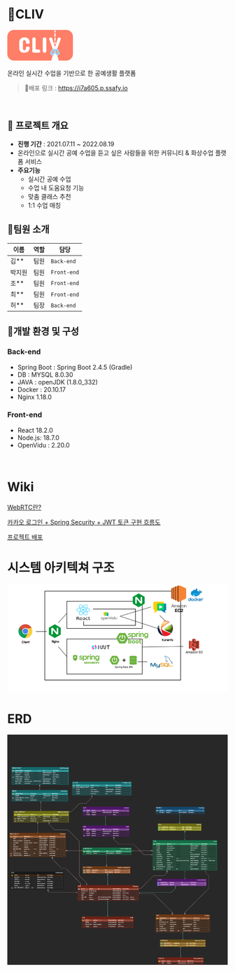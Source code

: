 # 🧶CLIV

![logo](./img/logo.png)

온라인 실시간 수업을 기반으로 한 공예생활 플랫폼

> 🔗배포 링크 : https://i7a605.p.ssafy.io

<br/>

## 📆 프로젝트 개요

- **진행 기간** : 2021.07.11 ~ 2022.08.19
- 온라인으로 실시간 공예 수업을 듣고 싶은 사람들을 위한 커뮤니티 & 화상수업 플랫폼 서비스
- **주요기능**
  - 실시간 공예 수업
  - 수업 내 도움요청 기능
  - 맞춤 클래스 추천
  - 1:1 수업 매칭

## 👨팀원 소개

| 이름   | 역할 | 담당        |
| ------ | ---- | ----------- |
| 김** | 팀원 | `Back-end`  |
| 박지원 | 팀원 | `Front-end` |
| 조** | 팀원 | `Front-end` |
| 최** | 팀원 | `Front-end` |
| 허** | 팀장 | `Back-end`  |

## 🐻개발 환경 및 구성

### Back-end

- Spring Boot : Spring Boot 2.4.5 (Gradle)
- DB : MYSQL 8.0.30
- JAVA : openJDK (1.8.0_332)
- Docker : 20.10.17
- Nginx 1.18.0

### Front-end

- React 18.2.0
- Node.js: 18.7.0
- OpenVidu : 2.20.0

<br/>

# Wiki

<a href="https://lab.ssafy.com/s07-webmobile1-sub2/S07P12A605/-/wikis/WebRTC%EB%9E%80%3F">WebRTC란?</a>

<a href="https://lab.ssafy.com/s07-webmobile1-sub2/S07P12A605/-/wikis/%EC%B9%B4%EC%B9%B4%EC%98%A4-%EB%A1%9C%EA%B7%B8%EC%9D%B8---Spring-Security---JWT-%ED%86%A0%ED%81%B0-%EA%B5%AC%ED%98%84-%ED%9D%90%EB%A6%84%EB%8F%84">카카오 로그인 + Spring Security + JWT 토큰 구현 흐름도</a>

<a href="https://lab.ssafy.com/s07-webmobile1-sub2/S07P12A605/-/wikis/%ED%94%84%EB%A1%9C%EC%A0%9D%ED%8A%B8-%EB%B0%B0%ED%8F%AC">프로젝트 배포</a>


# 시스템 아키텍쳐 구조
![architecture](./img/system.png)

# ERD
![architecture](./img/erd.png)
